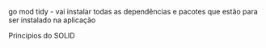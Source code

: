 go mod tidy - vai instalar todas as dependências e pacotes que estão para ser instalado na aplicação

Principios do SOLID